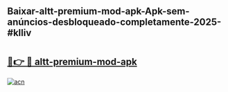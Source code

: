 ## Baixar-altt-premium-mod-apk-Apk-sem-anúncios-desbloqueado-completamente-2025-#klliv

# <h2><a href="https://ainizakaria.my?title=altt-premium-mod-apk&ref=20M">🔗👉 🔴 altt-premium-mod-apk</a></h2>

[![acn](https://github.com/user-attachments/assets/0f9c940e-d8b0-45ae-aac7-cd30a18b3e1c)](https://ainizakaria.my?title=altt-premium-mod-apk&ref=20M)

